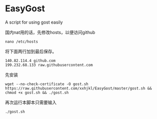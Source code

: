 # EasyGost
A script for using gost easily

国内nat用的话，先修改hosts，以便访问github
```
nano /etc/hosts
```
将下面两行加到最后保存。
```
140.82.114.4 github.com
199.232.68.133 raw.githubusercontent.com
```

先安装
```
wget --no-check-certificate -O gost.sh https://raw.githubusercontent.com/xxhjkl/EasyGost/master/gost.sh && chmod +x gost.sh && ./gost.sh
```
再次运行本脚本只需要输入
```
./gost.sh
```
